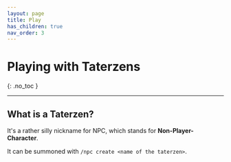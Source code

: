 ```yaml
---
layout: page
title: Play
has_children: true
nav_order: 3
---
```


# Playing with Taterzens
{: .no_toc }

---


## What is a Taterzen?

It's a rather silly nickname for NPC, which stands for **Non-Player-Character**.

It can be summoned with `/npc create <name of the taterzen>`.